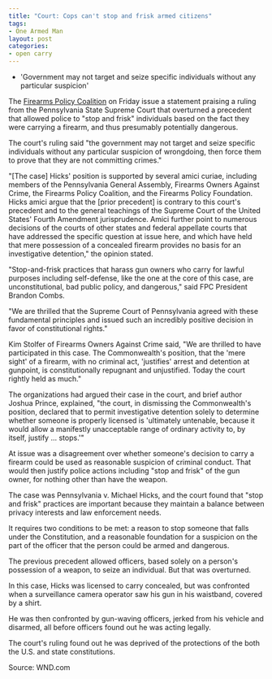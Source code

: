 ```yaml
---
title: "Court: Cops can't stop and frisk armed citizens"
tags:
- One Armed Man
layout: post
categories:
- open carry
---
```


- 'Government may not target and seize specific individuals without any particular suspicion'

The [Firearms Policy Coalition](https://www.firearmspolicy.org) on Friday issue a statement praising a ruling from the Pennsylvania State Supreme Court that overturned a precedent that allowed police to "stop and frisk" individuals based on the fact they were carrying a firearm, and thus presumably potentially dangerous.

The court's ruling said "the government may not target and seize specific individuals without any particular suspicion of wrongdoing, then force them to prove that they are not committing crimes."

"\[The case\] Hicks' position is supported by several amici curiae, including members of the Pennsylvania General Assembly, Firearms Owners Against Crime, the Firearms Policy Coalition, and the Firearms Policy Foundation. Hicks amici argue that the \[prior precedent\] is contrary to this court's precedent and to the general teachings of the Supreme Court of the United States' Fourth Amendment jurisprudence. Amici further point to numerous decisions of the courts of other states and federal appellate courts that have addressed the specific question at issue here, and which have held that mere possession of a concealed firearm provides no basis for an investigative detention," the opinion stated.

"Stop-and-frisk practices that harass gun owners who carry for lawful purposes including self-defense, like the one at the core of this case, are unconstitutional, bad public policy, and dangerous," said FPC President Brandon Combs.

"We are thrilled that the Supreme Court of Pennsylvania agreed with these fundamental principles and issued such an incredibly positive decision in favor of constitutional rights."

Kim Stolfer of Firearms Owners Against Crime said, "We are thrilled to have participated in this case. The Commonwealth's position, that the 'mere sight' of a firearm, with no criminal act, 'justifies' arrest and detention at gunpoint, is constitutionally repugnant and unjustified. Today the court rightly held as much."

The organizations had argued their case in the court, and brief author Joshua Prince, explained, "the court, in dismissing the Commonwealth's position, declared that to permit investigative detention solely to determine whether someone is properly licensed is 'ultimately untenable, because it would allow a manifestly unacceptable range of ordinary activity to, by itself, justify ... stops.'"

At issue was a disagreement over whether someone's decision to carry a firearm could be used as reasonable suspicion of criminal conduct. That would then justify police actions including "stop and frisk" of the gun owner, for nothing other than have the weapon.

The case was Pennsylvania v. Michael Hicks, and the court found that "stop and frisk" practices are important because they maintain a balance between privacy interests and law enforcement needs.

It requires two conditions to be met: a reason to stop someone that falls under the Constitution, and a reasonable foundation for a suspicion on the part of the officer that the person could be armed and dangerous.

The previous precedent allowed officers, based solely on a person's possession of a weapon, to seize an individual. But that was overturned.

In this case, Hicks was licensed to carry concealed, but was confronted when a surveillance camera operator saw his gun in his waistband, covered by a shirt.

He was then confronted by gun-waving officers, jerked from his vehicle and disarmed, all before officers found out he was acting legally.

The court's ruling found out he was deprived of the protections of the both the U.S. and state constitutions.

Source: WND.com
